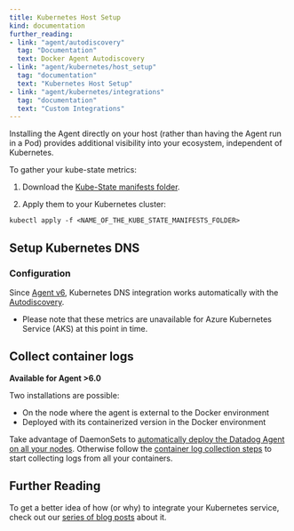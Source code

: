 ```yaml
---
title: Kubernetes Host Setup
kind: documentation
further_reading:
- link: "agent/autodiscovery"
  tag: "Documentation"
  text: Docker Agent Autodiscovery
- link: "agent/kubernetes/host_setup"
  tag: "documentation"
  text: "Kubernetes Host Setup"
- link: "agent/kubernetes/integrations"
  tag: "documentation"
  text: "Custom Integrations"
---
```


Installing the Agent directly on your host (rather than having the Agent run in a Pod) provides additional visibility into your ecosystem, independent of Kubernetes.

To gather your kube-state metrics:

1. Download the [Kube-State manifests folder][3].

2. Apply them to your Kubernetes cluster:
  ```
  kubectl apply -f <NAME_OF_THE_KUBE_STATE_MANIFESTS_FOLDER>
  ```

## Setup Kubernetes DNS
### Configuration

Since [Agent v6][4], Kubernetes DNS integration works automatically with the [Autodiscovery][5].

- Please note that these metrics are unavailable for Azure Kubernetes Service (AKS) at this point in time.  

## Collect container logs

**Available for Agent >6.0**

Two installations are possible:

- On the node where the agent is external to the Docker environment
- Deployed with its containerized version in the Docker environment

Take advantage of DaemonSets to [automatically deploy the Datadog Agent on all your nodes][14]. Otherwise follow the [container log collection steps][15] to start collecting logs from all your containers.

## Further Reading
To get a better idea of how (or why) to integrate your Kubernetes service, check out our [series of blog posts][13] about it.

[1]: https://hub.docker.com/r/datadog/agent/
[2]: /agent/basic_agent_usage/kubernetes
[3]: https://github.com/kubernetes/kube-state-metrics/tree/master/kubernetes
[4]: /agent/
[5]: /agent/autodiscovery
[6]: /agent/basic_agent_usage/kubernetes/#event_collection
[7]: /integrations/faq/can-i-install-the-agent-on-my-kubernetes-master-node-s
[8]: /integrations/faq/why-is-the-kubernetes-check-failing-with-a-connecttimeout-error-to-port-10250
[9]: /agent/faq/getting-further-with-docker
[10]: /integrations/faq/client-authentication-against-the-apiserver-and-kubelet
[11]: /integrations/faq/gathering-kubernetes-events
[12]: /integrations/faq/using-rbac-permission-with-your-kubernetes-integration
[13]: https://www.datadoghq.com/blog/monitoring-kubernetes-era/
[14]: https://app.datadoghq.com/account/settings#agent/kubernetes
[15]: https://docs.datadoghq.com/agent/basic_agent_usage/kubernetes/#log-collection-setup